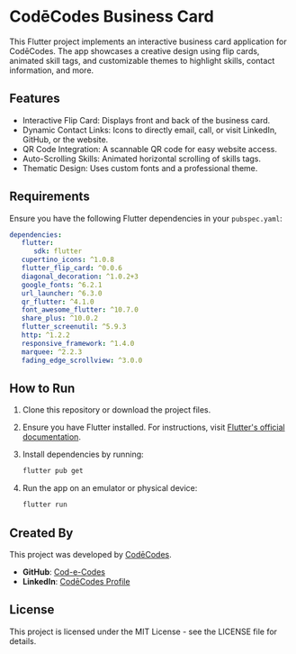 
# CodēCodes Business Card

This Flutter project implements an interactive business card application for CodēCodes. The app showcases a creative design using flip cards, animated skill tags, and customizable themes to highlight skills, contact information, and more.

## Features

- Interactive Flip Card: Displays front and back of the business card.
- Dynamic Contact Links: Icons to directly email, call, or visit LinkedIn, GitHub, or the website.
- QR Code Integration: A scannable QR code for easy website access.
- Auto-Scrolling Skills: Animated horizontal scrolling of skills tags.
- Thematic Design: Uses custom fonts and a professional theme.

## Requirements

Ensure you have the following Flutter dependencies in your `pubspec.yaml`:

```yaml
dependencies:
   flutter:
      sdk: flutter
   cupertino_icons: ^1.0.8
   flutter_flip_card: ^0.0.6
   diagonal_decoration: ^1.0.2+3
   google_fonts: ^6.2.1
   url_launcher: ^6.3.0
   qr_flutter: ^4.1.0
   font_awesome_flutter: ^10.7.0
   share_plus: ^10.0.2
   flutter_screenutil: ^5.9.3
   http: ^1.2.2
   responsive_framework: ^1.4.0
   marquee: ^2.2.3
   fading_edge_scrollview: ^3.0.0
```

## How to Run

1. Clone this repository or download the project files.
2. Ensure you have Flutter installed. For instructions, visit [Flutter's official documentation](https://flutter.dev/docs/get-started/install).
3. Install dependencies by running:

   ```bash
   flutter pub get
   ```

4. Run the app on an emulator or physical device:

   ```bash
   flutter run
   ```

## Created By

This project was developed by [CodēCodes](https://www.cod-e-codes.com/).

- **GitHub**: [Cod-e-Codes](https://github.com/cod-e-codes/)
- **LinkedIn**: [CodēCodes Profile](https://www.linkedin.com/in/cod-e-codes/)

## License

This project is licensed under the MIT License - see the LICENSE file for details.

